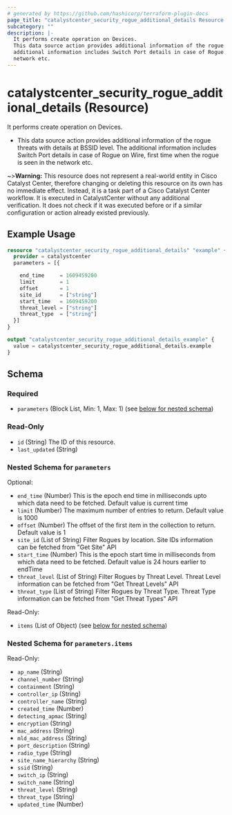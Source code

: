 ```yaml
---
# generated by https://github.com/hashicorp/terraform-plugin-docs
page_title: "catalystcenter_security_rogue_additional_details Resource - terraform-provider-catalystcenter"
subcategory: ""
description: |-
  It performs create operation on Devices.
  This data source action provides additional information of the rogue threats with details at BSSID level. The
  additional information includes Switch Port details in case of Rogue on Wire, first time when the rogue is seen in the
  network etc.
---
```


# catalystcenter_security_rogue_additional_details (Resource)

It performs create operation on Devices.

- This data source action provides additional information of the rogue threats with details at BSSID level. The
additional information includes Switch Port details in case of Rogue on Wire, first time when the rogue is seen in the
network etc.


~>**Warning:**
This resource does not represent a real-world entity in Cisco Catalyst Center, therefore changing or deleting this resource on its own has no immediate effect.
Instead, it is a task part of a Cisco Catalyst Center workflow. It is executed in CatalystCenter without any additional verification. It does not check if it was executed before or if a similar configuration or action already existed previously.

## Example Usage

```terraform
resource "catalystcenter_security_rogue_additional_details" "example" {
  provider = catalystcenter
  parameters = [{

    end_time     = 1609459200
    limit        = 1
    offset       = 1
    site_id      = ["string"]
    start_time   = 1609459200
    threat_level = ["string"]
    threat_type  = ["string"]
  }]
}

output "catalystcenter_security_rogue_additional_details_example" {
  value = catalystcenter_security_rogue_additional_details.example
}
```

<!-- schema generated by tfplugindocs -->
## Schema

### Required

- `parameters` (Block List, Min: 1, Max: 1) (see [below for nested schema](#nestedblock--parameters))

### Read-Only

- `id` (String) The ID of this resource.
- `last_updated` (String)

<a id="nestedblock--parameters"></a>
### Nested Schema for `parameters`

Optional:

- `end_time` (Number) This is the epoch end time in milliseconds upto which data need to be fetched. Default value is current time
- `limit` (Number) The maximum number of entries to return. Default value is 1000
- `offset` (Number) The offset of the first item in the collection to return. Default value is 1
- `site_id` (List of String) Filter Rogues by location. Site IDs information can be fetched from "Get Site" API
- `start_time` (Number) This is the epoch start time in milliseconds from which data need to be fetched. Default value is 24 hours earlier to endTime
- `threat_level` (List of String) Filter Rogues by Threat Level. Threat Level information can be fetched from "Get Threat Levels" API
- `threat_type` (List of String) Filter Rogues by Threat Type. Threat Type information can be fetched from "Get Threat Types" API

Read-Only:

- `items` (List of Object) (see [below for nested schema](#nestedatt--parameters--items))

<a id="nestedatt--parameters--items"></a>
### Nested Schema for `parameters.items`

Read-Only:

- `ap_name` (String)
- `channel_number` (String)
- `containment` (String)
- `controller_ip` (String)
- `controller_name` (String)
- `created_time` (Number)
- `detecting_apmac` (String)
- `encryption` (String)
- `mac_address` (String)
- `mld_mac_address` (String)
- `port_description` (String)
- `radio_type` (String)
- `site_name_hierarchy` (String)
- `ssid` (String)
- `switch_ip` (String)
- `switch_name` (String)
- `threat_level` (String)
- `threat_type` (String)
- `updated_time` (Number)
